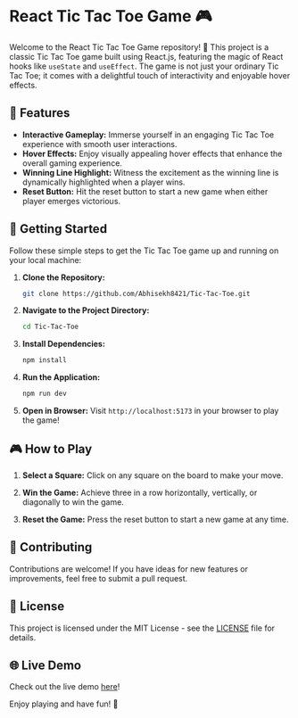 # React Tic Tac Toe Game 🎮

Welcome to the React Tic Tac Toe Game repository! 🚀 This project is a classic Tic Tac Toe game built using React.js, featuring the magic of React hooks like `useState` and `useEffect`. The game is not just your ordinary Tic Tac Toe; it comes with a delightful touch of interactivity and enjoyable hover effects.

## 🌟 Features

- **Interactive Gameplay:** Immerse yourself in an engaging Tic Tac Toe experience with smooth user interactions.
- **Hover Effects:** Enjoy visually appealing hover effects that enhance the overall gaming experience.
- **Winning Line Highlight:** Witness the excitement as the winning line is dynamically highlighted when a player wins.
- **Reset Button:** Hit the reset button to start a new game when either player emerges victorious.

## 🚀 Getting Started

Follow these simple steps to get the Tic Tac Toe game up and running on your local machine:

1. **Clone the Repository:**

   ```bash
   git clone https://github.com/Abhisekh8421/Tic-Tac-Toe.git
   ```

2. **Navigate to the Project Directory:**

   ```bash
   cd Tic-Tac-Toe
   ```

3. **Install Dependencies:**

   ```bash
   npm install
   ```

4. **Run the Application:**

   ```bash
   npm run dev
   ```

5. **Open in Browser:**
   Visit `http://localhost:5173` in your browser to play the game!

## 🎮 How to Play

1. **Select a Square:**
   Click on any square on the board to make your move.

2. **Win the Game:**
   Achieve three in a row horizontally, vertically, or diagonally to win the game.

3. **Reset the Game:**
   Press the reset button to start a new game at any time.

## 🤝 Contributing

Contributions are welcome! If you have ideas for new features or improvements, feel free to submit a pull request.

## 📝 License

This project is licensed under the MIT License - see the [LICENSE](LICENSE) file for details.

## 🌐 Live Demo

Check out the live demo [here](https://github.com/Abhisekh8421/Tic-Tac-Toe.git)!

Enjoy playing and have fun! 🎉
